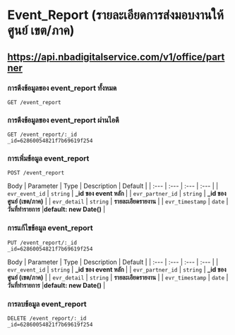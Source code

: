 # Event_Report (รายละเอียดการส่งมอบงานให้ศูนย์ เขต/ภาค)
## https://api.nbadigitalservice.com/v1/office/partner


### การดึงข้อมูลของ event_report ทั้งหมด
```http
GET /event_report
```
### การดึงข้อมูลของ event_report ผ่านไอดี
```http
GET /event_report/:_id 
_id=62860054821f7b69619f254
```

### การเพิ่มข้อมูล event_report
```http
POST /event_report
```
Body
| Parameter | Type | Description | Default |
| :--- | :--- | :--- | :--- |
| `evr_event_id` | `string` | **_id ของ event หลัก** |
| `evr_partner_id` | `string` | **_id ของศูนย์ (เขต/ภาค)** |
| `evr_detail` | `string` | **รายละเอียดรายงาน** |
| `evr_timestamp` | `date` | **วันที่ทำรายการ** |**default: new Date()** |


### การแก้ไขข้อมูล event_report
```http
PUT /event_report/:_id 
_id=62860054821f7b69619f254
```
Body
| Parameter | Type | Description | Default |
| :--- | :--- | :--- | :--- |
| `evr_event_id` | `string` | **_id ของ event หลัก** |
| `evr_partner_id` | `string` | **_id ของศูนย์ (เขต/ภาค)** |
| `evr_detail` | `string` | **รายละเอียดรายงาน** |
| `evr_timestamp` | `date` | **วันที่ทำรายการ** |**default: new Date()** |

### การลบข้อมูล event_report
```http
DELETE /event_report/:_id
_id=62860054821f7b69619f254
```